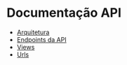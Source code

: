 # Documentação API

* [Arquitetura](arquitetura.md)
* [Endpoints da API](endpoints.md)
* [Views](views.md)
* [Urls](urls.md)
